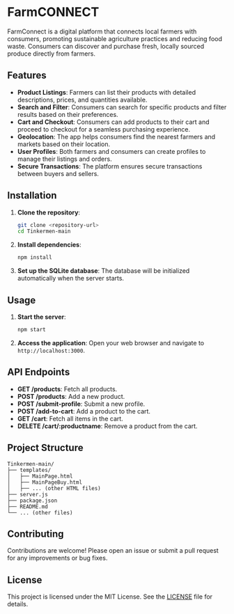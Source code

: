 # FarmCONNECT


FarmConnect is a digital platform that connects local farmers with consumers, promoting sustainable agriculture practices and reducing food waste. Consumers can discover and purchase fresh, locally sourced produce directly from farmers.

## Features

- **Product Listings**: Farmers can list their products with detailed descriptions, prices, and quantities available.
- **Search and Filter**: Consumers can search for specific products and filter results based on their preferences.
- **Cart and Checkout**: Consumers can add products to their cart and proceed to checkout for a seamless purchasing experience.
- **Geolocation**: The app helps consumers find the nearest farmers and markets based on their location.
- **User Profiles**: Both farmers and consumers can create profiles to manage their listings and orders.
- **Secure Transactions**: The platform ensures secure transactions between buyers and sellers.

## Installation

1. **Clone the repository**:
    ```sh
    git clone <repository-url>
    cd Tinkermen-main
    ```

2. **Install dependencies**:
    ```sh
    npm install
    ```

3. **Set up the SQLite database**:
    The database will be initialized automatically when the server starts.

## Usage

1. **Start the server**:
    ```sh
    npm start
    ```

2. **Access the application**:
    Open your web browser and navigate to `http://localhost:3000`.

## API Endpoints

- **GET /products**: Fetch all products.
- **POST /products**: Add a new product.
- **POST /submit-profile**: Submit a new profile.
- **POST /add-to-cart**: Add a product to the cart.
- **GET /cart**: Fetch all items in the cart.
- **DELETE /cart/:productname**: Remove a product from the cart.

## Project Structure

```
Tinkermen-main/
├── templates/
│   ├── MainPage.html
│   ├── MainPageBuy.html
│   ├── ... (other HTML files)
├── server.js
├── package.json
├── README.md
└── ... (other files)
```

## Contributing

Contributions are welcome! Please open an issue or submit a pull request for any improvements or bug fixes.

## License

This project is licensed under the MIT License. See the [LICENSE](LICENSE) file for details.
